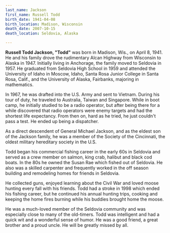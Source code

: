 ```yaml
---
last_name: Jackson
first_name: Russell Todd
birth_date: 1941-04-08
birth_location: Madison, Wisconsin
death_date: 2007-10-15
death_location: Seldovia, Alaska

---
```

**Russell Todd Jackson, "Todd"** was born in Madison, Wis., on April 8, 1941. He and his family drove the rudimentary Alcan Highway from Wisconsin to Alaska in 1947. Initially living in Anchorage, the family moved to Seldovia in 1957. He graduated from Seldovia High School in 1959 and attended the University of Idaho in Moscow, Idaho, Santa Rosa Junior College in Santa Rosa, Calif., and the University of Alaska, Fairbanks, majoring in mathematics.

In 1967, he was drafted into the U.S. Army and sent to Vietnam. During his tour of duty, he traveled to Australia, Taiwan and Singapore. While in boot camp, he initially studied to be a radio operator, but after being there for a while discovered that radio operators were enemy targets and had the shortest life expectancy. From then on, hard as he tried, he just couldn't pass a test. He ended up being a dispatcher.

As a direct descendent of General Michael Jackson, and as the eldest son of the Jackson family, he was a member of the Society of the Cincinnati, the oldest military hereditary society in the U.S.

Todd began his commercial fishing career in the early 60s in Seldovia and served as a crew member on salmon, king crab, halibut and black cod boats. In the 80s he owned the Susan Rae which fished out of Seldovia. He also was a skilled carpenter and frequently worked in the off season building and remodeling homes for friends in Seldovia.

He collected guns, enjoyed learning about the Civil War and loved moose hunting every fall with his friends. Todd had a stroke in 1998 which ended his fishing career, but he continued his annual hunting trips, cooking and keeping the home fires burning while his buddies brought home the moose.

He was a much-loved member of the Seldovia community and was especially close to many of the old-timers. Todd was intelligent and had a quick wit and a wonderful sense of humor. He was a good friend, a great brother and a proud uncle. He will be greatly missed by all.
